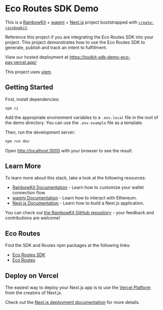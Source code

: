 # Eco Routes SDK Demo
This is a [RainbowKit](https://rainbowkit.com) + [wagmi](https://wagmi.sh) + [Next.js](https://nextjs.org/) project bootstrapped with [`create-rainbowkit`](https://github.com/rainbow-me/rainbowkit/tree/main/packages/create-rainbowkit).

Reference this project if you are integrating the Eco Routes SDK into your project. This project demonstrates how to use the Eco Routes SDK to generate, publish and track an intent to fulfillment.

View our hosted deployment at https://toolkit-sdk-demo-eco-pay.vercel.app/

This project uses [viem](https://viem.sh).

## Getting Started
First, install dependencies:
```
npm ci
```

Add the appropriate environment variables to a `.env.local` file in the root of the demo directory. You can use the `.env.example` file as a template.


Then, run the development server:

```bash
npm run dev
```

Open [http://localhost:3000](http://localhost:3000) with your browser to see the result.

## Learn More

To learn more about this stack, take a look at the following resources:

- [RainbowKit Documentation](https://rainbowkit.com) - Learn how to customize your wallet connection flow.
- [wagmi Documentation](https://wagmi.sh) - Learn how to interact with Ethereum.
- [Next.js Documentation](https://nextjs.org/docs) - Learn how to build a Next.js application.

You can check out [the RainbowKit GitHub repository](https://github.com/rainbow-me/rainbowkit) - your feedback and contributions are welcome!


## Eco Routes

Find the SDK and Routes npm packages at the following links:
- [Eco Routes SDK](https://npmjs.com/package/@eco-foundation/routes-sdk)
- [Eco Routes](https://npmjs.com/package/@eco-foundation/routes-ts)

## Deploy on Vercel

The easiest way to deploy your Next.js app is to use the [Vercel Platform](https://vercel.com/new?utm_medium=default-template&filter=next.js&utm_source=create-next-app&utm_campaign=create-next-app-readme) from the creators of Next.js.

Check out the [Next.js deployment documentation](https://nextjs.org/docs/deployment) for more details.
